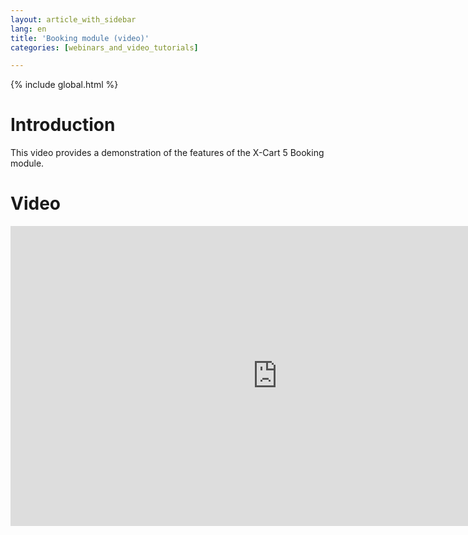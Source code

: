 ```yaml
---
layout: article_with_sidebar
lang: en
title: 'Booking module (video)'
categories: [webinars_and_video_tutorials]

---
```


{% include global.html %}

# Introduction

This video provides a demonstration of the features of the X-Cart 5 Booking module. 

# Video

<iframe class="youtube-player" type="text/html" style="width: 853px; height: 480px" src="http://www.youtube.com/embed/lygMmWqHIN4" frameborder="0"></iframe>